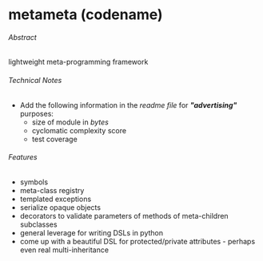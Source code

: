 # metameta (codename)



###### Abstract

lightweight meta-programming framework

###### Technical Notes

- Add the following information in the _readme file_ for
  ***"advertising"*** purposes:
  - size of module in _bytes_
  - cyclomatic complexity score
  - test coverage

###### Features

  - symbols
  - meta-class registry
  - templated exceptions
  - serialize opaque objects
  - decorators to validate parameters of methods of meta-children subclasses
  - general leverage for writing DSLs in python
  - come up with a beautiful DSL for protected/private attributes - perhaps even real multi-inheritance
